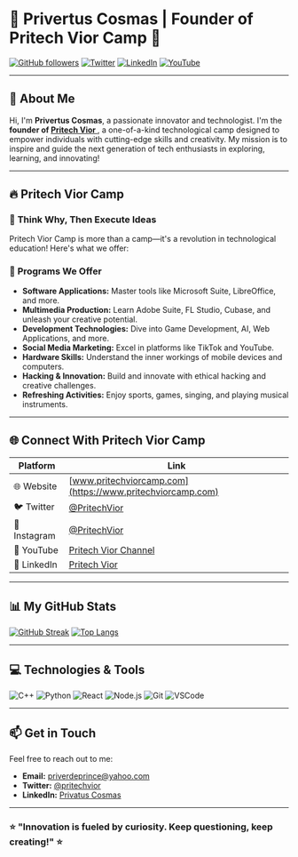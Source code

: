 # 🌟 Privertus Cosmas | Founder of Pritech Vior Camp 🌟

[![GitHub followers](https://img.shields.io/github/followers/YourUsername?label=Follow%20Me&style=social)](https://github.com/Stark-Priver)
[![Twitter](https://img.shields.io/twitter/follow/YourTwitterHandle?style=social)](https://twitter.com/pritechvior)
[![LinkedIn](https://img.shields.io/badge/LinkedIn-Connect-blue?style=flat&logo=linkedin)](https://linkedin.com/in/PrivatusCosmas)
[![YouTube](https://img.shields.io/youtube/channel/subscribers/YourChannelID?label=Subscribe&style=social)](https://www.youtube.com/channel/PritechVior)

---

## 👋 About Me

Hi, I'm **Privertus Cosmas**, a passionate innovator and technologist. I'm the **founder of [Pritech Vior ](#-pritech-vior-)**, a one-of-a-kind technological camp designed to empower individuals with cutting-edge skills and creativity. My mission is to inspire and guide the next generation of tech enthusiasts in exploring, learning, and innovating!

---

## 🔥 Pritech Vior Camp

### 🌟 **Think Why, Then Execute Ideas**

Pritech Vior Camp is more than a camp—it's a revolution in technological education! Here's what we offer:

### 🚀 **Programs We Offer**
- **Software Applications:** Master tools like Microsoft Suite, LibreOffice, and more.
- **Multimedia Production:** Learn Adobe Suite, FL Studio, Cubase, and unleash your creative potential.
- **Development Technologies:** Dive into Game Development, AI, Web Applications, and more.
- **Social Media Marketing:** Excel in platforms like TikTok and YouTube.
- **Hardware Skills:** Understand the inner workings of mobile devices and computers.
- **Hacking & Innovation:** Build and innovate with ethical hacking and creative challenges.
- **Refreshing Activities:** Enjoy sports, games, singing, and playing musical instruments.

---

## 🌐 Connect With Pritech Vior Camp

| Platform   | Link                                                                 |
|------------|----------------------------------------------------------------------|
| 🌐 Website | [www.pritechviorcamp.com](https://www.pritechviorcamp.com)           |
| 🐦 Twitter | [@PritechVior](https://twitter.com/PritechVior)                      |
| 📸 Instagram | [@PritechVior](https://instagram.com/PritechVior)          |
| 🎥 YouTube  | [Pritech Vior Channel](https://www.youtube.com/YourChannelID)  |
| 🔗 LinkedIn | [Pritech Vior ](https://linkedin.com/company/pritech-vior) |

---

## 📊 My GitHub Stats

[![GitHub Streak](https://github-readme-streak-stats.herokuapp.com?user=Stark-Priver&theme=dark&hide_border=true)](https://git.io/streak-stats)
[![Top Langs](https://github-readme-stats.vercel.app/api/top-langs/?username=Stark-Priver&layout=compact&theme=dark&hide_border=true)](https://github.com/anuraghazra/github-readme-stats)

---

## 💻 Technologies & Tools

![C++](https://img.shields.io/badge/-C%2B%2B-blue?style=flat&logo=c%2B%2B&logoColor=white)
![Python](https://img.shields.io/badge/-Python-yellow?style=flat&logo=python&logoColor=white)
![React](https://img.shields.io/badge/-React-blue?style=flat&logo=react&logoColor=white)
![Node.js](https://img.shields.io/badge/-Node.js-green?style=flat&logo=node.js&logoColor=white)
![Git](https://img.shields.io/badge/-Git-orange?style=flat&logo=git&logoColor=white)
![VSCode](https://img.shields.io/badge/-VSCode-blue?style=flat&logo=visual-studio-code&logoColor=white)

---

## 📫 Get in Touch

Feel free to reach out to me:

- **Email:** [priverdeprince@yahoo.com](mailto:priverdeprince@yahoo.com)
- **Twitter:** [@pritechvior](https://twitter.com/YourTwitterHandle)
- **LinkedIn:** [Privatus Cosmas](https://linkedin.com/in/PrivatusCosmas)

---

### ⭐ "Innovation is fueled by curiosity. Keep questioning, keep creating!" ⭐

